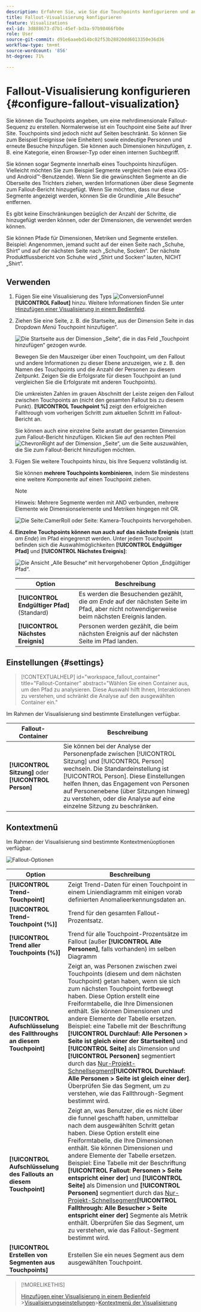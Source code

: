 ```yaml
---
description: Erfahren Sie, wie Sie die Touchpoints konfigurieren und angeben, um eine mehrdimensionale Fallout-Sequenz zu erstellen.
title: Fallout-Visualisierung konfigurieren
feature: Visualizations
exl-id: 3d888673-d7b1-45ef-bd3a-97b98466fb0e
role: User
source-git-commit: d91e6aaebd14bc02f53b28820dd6013350e36d36
workflow-type: tm+mt
source-wordcount: '856'
ht-degree: 71%

---
```


# Fallout-Visualisierung konfigurieren {#configure-fallout-visualization}


Sie können die Touchpoints angeben, um eine mehrdimensionale Fallout-Sequenz zu erstellen. Normalerweise ist ein Touchpoint eine Seite auf Ihrer Site. Touchpoints sind jedoch nicht auf Seiten beschränkt. So können Sie zum Beispiel Ereignisse (wie Einheiten) sowie eindeutige Personen und erneute Besuche hinzufügen. Sie können auch Dimensionen hinzufügen, z. B. eine Kategorie, einen Browser-Typ oder einen internen Suchbegriff.

Sie können sogar Segmente innerhalb eines Touchpoints hinzufügen. Vielleicht möchten Sie zum Beispiel Segmente vergleichen (wie etwa iOS- und Android™-Benutzende). Wenn Sie die gewünschten Segmente an die Oberseite des Trichters ziehen, werden Informationen über diese Segmente zum Fallout-Bericht hinzugefügt. Wenn Sie möchten, dass nur diese Segmente angezeigt werden, können Sie die Grundlinie „Alle Besuche“ entfernen.

Es gibt keine Einschränkungen bezüglich der Anzahl der Schritte, die hinzugefügt werden können, oder der Dimensionen, die verwendet werden können.

Sie können Pfade für Dimensionen, Metriken und Segmente erstellen. Beispiel: Angenommen, jemand sucht auf der einen Seite nach „Schuhe, Shirt“ und auf der nächsten Seite nach „Schuhe, Socken“. Der nächste Produktflussbericht von Schuhe wird „Shirt und Socken“ lauten, NICHT „Shirt“.

## Verwenden

1. Fügen Sie eine Visualisierung des Typs ![ConversionFunnel](/help/assets/icons/ConversionFunnel.svg) **[!UICONTROL Fallout]** hinzu. Weitere Informationen finden Sie unter [Hinzufügen einer Visualisierung in einem Bedienfeld](../freeform-analysis-visualizations.md#add-visualizations-to-a-panel).
1. Ziehen Sie eine Seite, z. B. die Startseite, aus der Dimension Seite in das Dropdown *Menü* Touchpoint hinzufügen“.

   ![Die Startseite aus der Dimension „Seite“, die in das Feld „Touchpoint hinzufügen“ gezogen wurde.](assets/fallout-drag.png)

   Bewegen Sie den Mauszeiger über einen Touchpoint, um den Fallout und andere Informationen zu dieser Ebene anzuzeigen, wie z. B. den Namen des Touchpoints und die Anzahl der Personen zu diesem Zeitpunkt. Zeigen Sie die Erfolgsrate für diesen Touchpoint an (und vergleichen Sie die Erfolgsrate mit anderen Touchpoints).

   Die umkreisten Zahlen im grauen Abschnitt der Leiste zeigen den Fallout zwischen Touchpoints an (nicht den gesamten Fallout bis zu diesem Punkt). **[!UICONTROL Touchpoint %]** zeigt den erfolgreichen Fallthrough vom vorherigen Schritt zum aktuellen Schritt im Fallout-Bericht an.

   Sie können auch eine einzelne Seite anstatt der gesamten Dimension zum Fallout-Bericht hinzufügen. Klicken Sie auf den rechten Pfeil ![ChevronRight](/help/assets/icons/ChevronRight.svg) auf der Dimension „Seite“, um die Seite auszuwählen, die Sie zum Fallout-Bericht hinzufügen möchten.

1. Fügen Sie weitere Touchpoints hinzu, bis Ihre Sequenz vollständig ist.

   Sie können **mehrere Touchpoints kombinieren**, indem Sie mindestens eine weitere Komponente auf einen Touchpoint ziehen. 

   >[!NOTE]
   >
   >Hinweis: Mehrere Segmente werden mit AND verbunden, mehrere Elemente wie Dimensionselemente und Metriken hingegen mit OR.

   ![Die Seite:CamerRoll oder Seite: Kamera-Touchpoints hervorgehoben.](assets/fallout-or.png)

1. **Einzelne Touchpoints können nun auch auf das nächste Ereignis** (statt *am Ende*) im Pfad eingegrenzt werden. Unter jedem Touchpoint befinden sich die Auswahlmöglichkeiten **[!UICONTROL Endgültiger Pfad]** und **[!UICONTROL Nächstes Ereignis]**:

   ![Die Ansicht „Alle Besuche“ mit hervorgehobener Option „Endgültiger Pfad“. &#x200B;](assets/fallout-nexthit.png)

   | Option | Beschreibung |
   |---|---|
   | **[!UICONTROL Endgültiger Pfad]** (Standard) | Es werden die Besuchenden gezählt, die *am Ende* auf der nächsten Seite im Pfad, aber nicht notwendigerweise beim nächsten Ereignis landen. |
   | **[!UICONTROL Nächstes Ereignis]** | Personen werden gezählt, die beim nächsten Ereignis auf der nächsten Seite im Pfad landen. |


## Einstellungen {#settings}

>[!CONTEXTUALHELP]
>id="workspace_fallout_container"
>title="Fallout-Container"
>abstract="Wählen Sie einen Container aus, um den Pfad zu analysieren. Diese Auswahl hilft Ihnen, Interaktionen zu verstehen, und schränkt die Analyse auf den ausgewählten Container ein."

Im Rahmen der Visualisierung sind bestimmte Einstellungen verfügbar.

| Fallout-Container | Beschreibung |
|--- |--- |
| **[!UICONTROL Sitzung]** oder **[!UICONTROL Person]** | Sie können bei der Analyse der Personenpfade zwischen [!UICONTROL Sitzung] und [!UICONTROL Person] wechseln. Die Standardeinstellung ist [!UICONTROL Person]. Diese Einstellungen helfen Ihnen, das Engagement von Personen auf Personenebene (über Sitzungen hinweg) zu verstehen, oder die Analyse auf eine einzelne Sitzung zu beschränken. |


## Kontextmenü

Im Rahmen der Visualisierung sind bestimmte Kontextmenüoptionen verfügbar.

![Fallout-Optionen](assets/fallout-options.png)

| Option | Beschreibung |
|--- |--- |
| **[!UICONTROL Trend-Touchpoint]** | Zeigt Trend-Daten für einen Touchpoint in einem Liniendiagramm mit einigen vorab definierten Anomalieerkennungsdaten an. |
| **[!UICONTROL Trend-Touchpoint (%)]** | Trend für den gesamten Fallout-Prozentsatz. |
| **[!UICONTROL Trend aller Touchpoints (%)]** | Trend für alle Touchpoint-Prozentsätze im Fallout (außer **[!UICONTROL Alle Personen]**, falls vorhanden) im selben Diagramm |
| **[!UICONTROL Aufschlüsselung des Fallthroughs an diesem Touchpoint]** | Zeigt an, was Personen zwischen zwei Touchpoints (diesem und dem nächsten Touchpoint) getan haben, wenn sie sich zum nächsten Touchpoint fortbewegt haben. Diese Option erstellt eine Freiformtabelle, die Ihre Dimensionen enthält. Sie können Dimensionen und andere Elemente der Tabelle ersetzen. Beispiel: eine Tabelle mit der Beschriftung **[!UICONTROL Durchlauf: Alle Personen > Seite ist gleich einer der Startseiten]** und **[!UICONTROL Seite]** als Dimension und **[!UICONTROL Personen]** segmentiert durch das [Nur-Projekt-Schnellsegment](/help/components/segments/seg-quick.md)**[!UICONTROL Durchlauf: Alle Personen > Seite ist gleich einer der]**. Überprüfen Sie das Segment, um zu verstehen, wie das Fallthrough-Segment bestimmt wird. |
| **[!UICONTROL Aufschlüsselung des Fallouts an diesem Touchpoint]** | Zeigt an, was Benutzer, die es nicht über die funnel geschafft haben, unmittelbar nach dem ausgewählten Schritt getan haben. Diese Option erstellt eine Freiformtabelle, die Ihre Dimensionen enthält. Sie können Dimensionen und andere Elemente der Tabelle ersetzen. Beispiel: Eine Tabelle mit der Beschriftung **[!UICONTROL Fallout: Personen > Seite entspricht einer der]** und **[!UICONTROL Seite]** als Dimension und **[!UICONTROL Personen]** segmentiert durch das [Nur-Projekt-Schnellsegment](/help/components/segments/seg-quick.md)**[!UICONTROL Fallthrough: Alle Besucher > Seite entspricht einer der]** Segmente als Metrik enthält. Überprüfen Sie das Segment, um zu verstehen, wie das Fallout-Segment bestimmt wird. |
| **[!UICONTROL Erstellen von Segmenten aus Touchpoints]** | Erstellen Sie ein neues Segment aus dem ausgewählten Touchpoint. |

>[!MORELIKETHIS]
>
>[Hinzufügen einer Visualisierung in einem Bedienfeld](/help/analysis-workspace/visualizations/freeform-analysis-visualizations.md#add-visualizations-to-a-panel)
>&#x200B;>[Visualisierungseinstellungen](/help/analysis-workspace/visualizations/freeform-analysis-visualizations.md#settings)
>&#x200B;>[Kontextmenü der Visualisierung](/help/analysis-workspace/visualizations/freeform-analysis-visualizations.md#context-menu)
>


